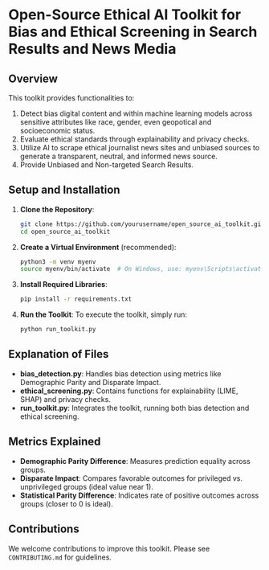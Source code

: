 

# Open-Source Ethical AI Toolkit for Bias and Ethical Screening in Search Results and News Media

## Overview
This toolkit provides functionalities to:
1. Detect bias digital content and within machine learning models across sensitive attributes like race, gender, even geopotical and socioeconomic status.
2. Evaluate ethical standards through explainability and privacy checks.
3. Utilize AI to scrape ethical journalist news sites and unbiased sources to generate a transparent, neutral, and informed news source.
4. Provide Unbiased and Non-targeted Search Results.

## Setup and Installation

1. **Clone the Repository**:
   ```bash
   git clone https://github.com/yourusername/open_source_ai_toolkit.git
   cd open_source_ai_toolkit
   ```

2. **Create a Virtual Environment** (recommended):
   ```bash
   python3 -m venv myenv
   source myenv/bin/activate  # On Windows, use: myenv\Scripts\activate
   ```

3. **Install Required Libraries**:
   ```bash
   pip install -r requirements.txt
   ```

4. **Run the Toolkit**:
   To execute the toolkit, simply run:
   ```bash
   python run_toolkit.py
   ```

## Explanation of Files

- **bias_detection.py**: Handles bias detection using metrics like Demographic Parity and Disparate Impact.
- **ethical_screening.py**: Contains functions for explainability (LIME, SHAP) and privacy checks.
- **run_toolkit.py**: Integrates the toolkit, running both bias detection and ethical screening.

## Metrics Explained

- **Demographic Parity Difference**: Measures prediction equality across groups.
- **Disparate Impact**: Compares favorable outcomes for privileged vs. unprivileged groups (ideal value near 1).
- **Statistical Parity Difference**: Indicates rate of positive outcomes across groups (closer to 0 is ideal).

## Contributions

We welcome contributions to improve this toolkit. Please see `CONTRIBUTING.md` for guidelines.
